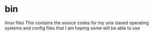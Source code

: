 # bin
linux files
This contains the source codes for my unix based operating systems and config files that I am hoping some will be able to use
